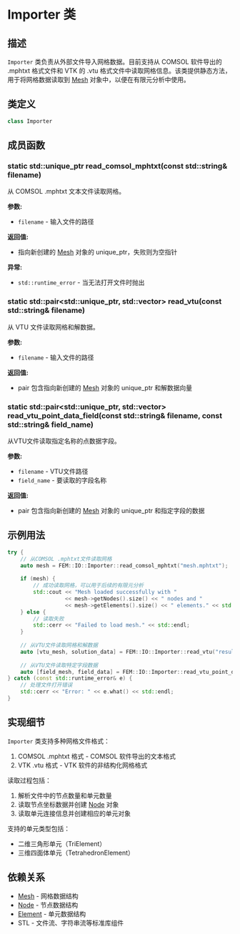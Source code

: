 # Importer 类

## 描述

`Importer` 类负责从外部文件导入网格数据。目前支持从 COMSOL 软件导出的 .mphtxt 格式文件和 VTK 的 .vtu 格式文件中读取网格信息。该类提供静态方法，用于将网格数据读取到 [Mesh](../../mesh/classes/Mesh.md) 对象中，以便在有限元分析中使用。

## 类定义

```cpp
class Importer
```

## 成员函数

### static std::unique_ptr<Mesh> read_comsol_mphtxt(const std::string& filename)

从 COMSOL .mphtxt 文本文件读取网格。

**参数:**
- `filename` - 输入文件的路径

**返回值:**
- 指向新创建的 [Mesh](../../mesh/classes/Mesh.md) 对象的 unique_ptr，失败则为空指针

**异常:**
- `std::runtime_error` - 当无法打开文件时抛出

### static std::pair<std::unique_ptr<Mesh>, std::vector<double>> read_vtu(const std::string& filename)

从 VTU 文件读取网格和解数据。

**参数:**
- `filename` - 输入文件的路径

**返回值:**
- pair 包含指向新创建的 [Mesh](../../mesh/classes/Mesh.md) 对象的 unique_ptr 和解数据向量

### static std::pair<std::unique_ptr<Mesh>, std::vector<double>> read_vtu_point_data_field(const std::string& filename, const std::string& field_name)

从VTU文件读取指定名称的点数据字段。

**参数:**
- `filename` - VTU文件路径
- `field_name` - 要读取的字段名称

**返回值:**
- pair 包含指向新创建的 [Mesh](../../mesh/classes/Mesh.md) 对象的 unique_ptr 和指定字段的数据

## 示例用法

```cpp
try {
    // 从COMSOL .mphtxt文件读取网格
    auto mesh = FEM::IO::Importer::read_comsol_mphtxt("mesh.mphtxt");
    
    if (mesh) {
        // 成功读取网格，可以用于后续的有限元分析
        std::cout << "Mesh loaded successfully with " 
                  << mesh->getNodes().size() << " nodes and " 
                  << mesh->getElements().size() << " elements." << std::endl;
    } else {
        // 读取失败
        std::cerr << "Failed to load mesh." << std::endl;
    }
    
    // 从VTU文件读取网格和解数据
    auto [vtu_mesh, solution_data] = FEM::IO::Importer::read_vtu("results.vtu");
    
    // 从VTU文件读取特定字段数据
    auto [field_mesh, field_data] = FEM::IO::Importer::read_vtu_point_data_field("results.vtu", "Temperature");
} catch (const std::runtime_error& e) {
    // 处理文件打开错误
    std::cerr << "Error: " << e.what() << std::endl;
}
```

## 实现细节

`Importer` 类支持多种网格文件格式：
1. COMSOL .mphtxt 格式 - COMSOL 软件导出的文本格式
2. VTK .vtu 格式 - VTK 软件的非结构化网格格式

读取过程包括：
1. 解析文件中的节点数量和单元数量
2. 读取节点坐标数据并创建 [Node](../../mesh/classes/Node.md) 对象
3. 读取单元连接信息并创建相应的单元对象

支持的单元类型包括：
- 二维三角形单元（TriElement）
- 三维四面体单元（TetrahedronElement）

## 依赖关系

- [Mesh](../../mesh/classes/Mesh.md) - 网格数据结构
- [Node](../../mesh/classes/Node.md) - 节点数据结构
- [Element](../../mesh/classes/Element.md) - 单元数据结构
- STL - 文件流、字符串流等标准库组件